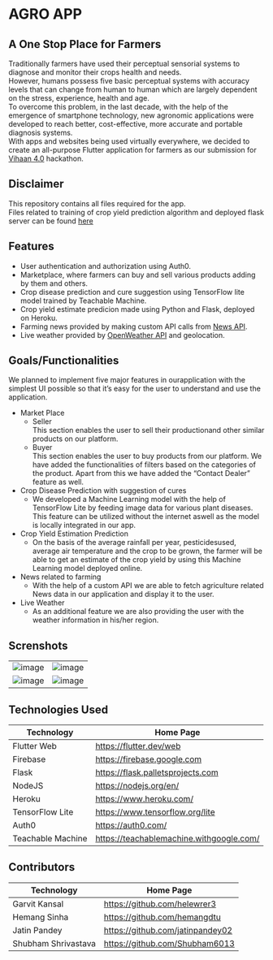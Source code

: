 # AGRO APP 

## A One Stop Place for Farmers
Traditionally farmers have used their perceptual sensorial systems to diagnose and monitor their crops health and needs. <br/>
However, humans possess five basic perceptual systems with accuracy levels that can change from human to human which are largely dependent on the stress, experience, health and age.<br/>
To overcome this problem, in the last decade, with the help of the emergence of smartphone technology, new agronomic applications were developed to reach better, cost-effective, more accurate and portable diagnosis systems.<br/> 
With apps and websites being used virtually everywhere, we decided to create an all-purpose Flutter application for farmers as our submission for [Vihaan 4.0](https://vihaan.ieeedtu.in/) hackathon.

## Disclaimer
This repository contains all files required for the app.<br/>
Files related to training of crop yield prediction algorithm and deployed flask server can be found [here](https://github.com/jatinpandey02/Crop-Yield-API-Flask)

## Features
* User authentication and authorization using Auth0.
* Marketplace, where farmers can buy and sell various products adding by them and others. 
* Crop disease prediction and cure suggestion using TensorFlow lite model trained by Teachable Machine. 
* Crop yield estimate predicion made using Python and Flask, deployed on Heroku.
* Farming news provided by making custom API calls from [News API](https://newsapi.org/).
* Live weather provided by [OpenWeather API](https://openweathermap.org/api) and geolocation.

## Goals/Functionalities
We planned to implement five major features in ourapplication with the simplest UI possible so that it’s easy for the user to understand and use the application.
* Market Place
  * Seller<br/>
    This section enables the user to sell their productionand other similar products on our platform.
  * Buyer<br/>
    This section enables the user to buy products from our platform. We have added the functionalities of filters based on the categories of the product. Apart from this we have added the “Contact Dealer” feature as well.
* Crop Disease Prediction with suggestion of cures
  * We developed a Machine Learning model with the help of TensorFlow Lite by feeding image data for various plant diseases. This feature can be utilized without the internet aswell as the model is locally integrated in our app.
* Crop Yield Estimation Prediction
  * On the basis of the average rainfall per year, pesticidesused, average air temperature and the crop to be grown, the farmer will be able to get an estimate of the crop yield by using this Machine Learning model deployed online.
* News related to farming
  * With the help of a custom API we are able to fetch agriculture related News data in our application and display it to the user.
* Live Weather
  * As an additional feature we are also providing the user with the weather information in his/her region.

## Screnshots
|        |         |
| -                 | -                 |
| ![image](https://github.com/helewrer3/vihaan_app/blob/garvit/screenshots/Screenshot_1618121953.png) | ![image](https://github.com/helewrer3/vihaan_app/blob/garvit/screenshots/Screenshot_1618121953.png) |
| ![image](https://github.com/helewrer3/vihaan_app/blob/garvit/screenshots/Screenshot_1618121953.png) | ![image](https://github.com/helewrer3/vihaan_app/blob/garvit/screenshots/Screenshot_1618121953.png) |

## Technologies Used
| Technology        | Home Page         |
| -                 | -                 |
| Flutter Web | https://flutter.dev/web |
| Firebase | https://firebase.google.com |
| Flask | https://flask.palletsprojects.com |
| NodeJS | https://nodejs.org/en/ |
| Heroku | https://www.heroku.com/ |
| TensorFlow Lite | https://www.tensorflow.org/lite |
| Auth0 | https://auth0.com/ |
| Teachable Machine | https://teachablemachine.withgoogle.com/ |

## Contributors
| Technology        | Home Page         |
| -                 | -                 |
| Garvit Kansal | https://github.com/helewrer3 |
| Hemang Sinha | https://github.com/hemangdtu |
| Jatin Pandey | https://github.com/jatinpandey02 |
| Shubham Shrivastava | https://github.com/Shubham6013 |